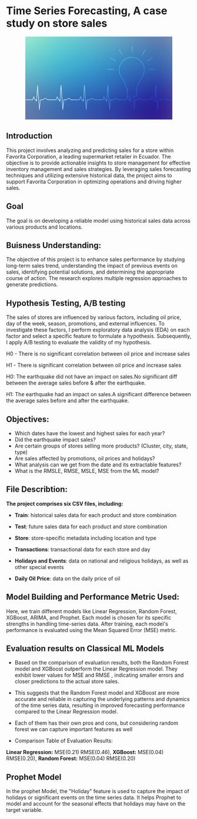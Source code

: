 # Time Series Forecasting, A case study on store sales

<p align="center">
    <img width="400" src="aaa2ac7acafcacaf65cb5768272a55da.gif" alt="Material Bread logo">
</p>


## **Introduction**

This project involves analyzing and predicting sales for a store within Favorita Corporation, a leading supermarket retailer in Ecuador. The objective is to provide actionable insights to store management for effective inventory management and sales strategies. By leveraging sales forecasting techniques and utilizing extensive historical data, the project aims to support Favorita Corporation in optimizing operations and driving higher sales.


## **Goal**

The goal is on developing a reliable model using historical sales data across various products and locations.


## Buisness Understanding:

The objective of this project is to enhance sales performance by studying long-term sales trend, understanding the impact of previous events on sales, identifying potential solutions, and determining the appropriate course of action. The research explores multiple regression approaches to generate predictions.

## Hypothesis Testing, A/B testing

The sales of stores are influenced by various factors, including oil price, day of the week, season, promotions, and external influences. To investigate these factors, I perform exploratory data analysis (EDA) on each factor and select a specific feature to formulate a hypothesis. Subsequently, I apply A/B testing to evaluate the validity of my hypothesis.


H0 - There is no significant correlation between oil price and increase sales

H1 - There is significant correlation between oil price and increase sales





H0: The earthquake did not have an impact on sales.No significant diff between the average sales before & after the earthquake.


H1: The earthquake had an impact on sales.A significant difference between the average sales before and after the earthquake.

## Objectives:

- Which dates have the lowest and highest sales for each year?
- Did the earthquake impact sales?
- Are certain groups of stores selling more products? (Cluster, city, state, type)
- Are sales affected by promotions, oil prices and holidays?
- What analysis can we get from the date and its extractable features?
- What is the RMSLE, RMSE, MSLE, MSE from the ML model?


## File Describtion: 

**The project comprises six CSV files, including:**

- **Train**: historical sales data for each product and store combination


- **Test**: future sales data for each product and store combination


- **Store**: store-specific metadata including location and type


- **Transactions**: transactional data for each store and day


- **Holidays and Events**: data on national and religious holidays, as well as other special events


- **Daily Oil Price**: data on the daily price of oil


## Model Building and Performance Metric Used:

Here, we train different models like Linear Regression, Random Forest, XGBoost, ARIMA, and Prophet. Each model is chosen for its specific strengths in handling time-series data. After training, each model's performance is evaluated using the Mean Squared Error (MSE) metric.


## Evaluation results on Classical ML Models


-  Based on the comparison of evaluation results, both the Random Forest model and XGBoost outperform the Linear Regression model. They exhibit lower values for MSE and RMSE , indicating smaller errors and closer predictions to the actual store sales. 

-  This suggests that the Random Forest model and XGBoost are more accurate and reliable in capturing the underlying patterns and dynamics of the time series data, resulting in improved forecasting performance compared to the Linear Regression model.

- Each of them has their own pros and cons, but considering random forest we can capture important features as well

- Comparison Table of Evaluation Results:


**Linear Regression:**  MSE(0.21)  RMSE(0.46), **XGBoost:**  MSE(0.04)  RMSE(0.20), **Random Forest:**  MSE(0.04)  RMSE(0.20)



## Prophet Model
In the  prophet Model, the "Holiday" feature is used to capture the impact of holidays or significant events on the time series data. It helps Prophet to model and account for the seasonal effects that holidays may have on the target variable.



